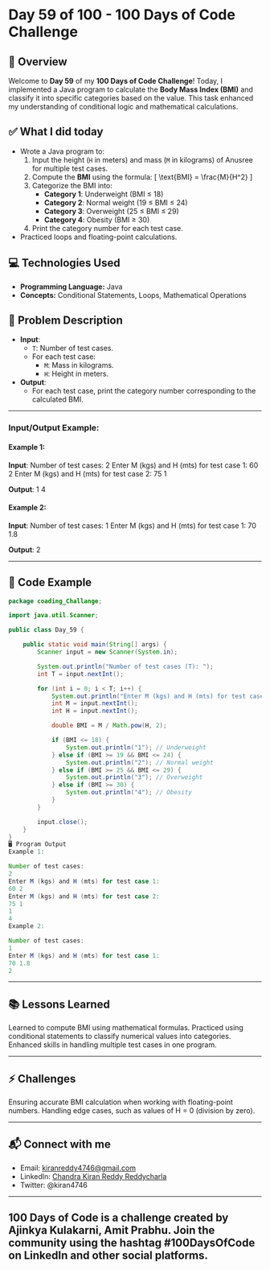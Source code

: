 # Day 59 of 100 - 100 Days of Code Challenge

## 📝 Overview
Welcome to **Day 59** of my **100 Days of Code Challenge**! Today, I implemented a Java program to calculate the **Body Mass Index (BMI)** and classify it into specific categories based on the value. This task enhanced my understanding of conditional logic and mathematical calculations.

## ✅ What I did today
- Wrote a Java program to:
  1. Input the height (`H` in meters) and mass (`M` in kilograms) of Anusree for multiple test cases.
  2. Compute the **BMI** using the formula:
     \[
     \text{BMI} = \frac{M}{H^2}
     \]
  3. Categorize the BMI into:
     - **Category 1**: Underweight (BMI ≤ 18)
     - **Category 2**: Normal weight (19 ≤ BMI ≤ 24)
     - **Category 3**: Overweight (25 ≤ BMI ≤ 29)
     - **Category 4**: Obesity (BMI ≥ 30)
  4. Print the category number for each test case.
- Practiced loops and floating-point calculations.

## 💻 Technologies Used
- **Programming Language:** Java
- **Concepts:** Conditional Statements, Loops, Mathematical Operations

## 📖 Problem Description
- **Input**:
  - `T`: Number of test cases.
  - For each test case:
    - `M`: Mass in kilograms.
    - `H`: Height in meters.
- **Output**:
  - For each test case, print the category number corresponding to the calculated BMI.

---

### Input/Output Example:

#### Example 1:
**Input**:
Number of test cases: 2 Enter M (kgs) and H (mts) for test case 1: 60 2 Enter M (kgs) and H (mts) for test case 2: 75 1


**Output**:
1 4



#### Example 2:
**Input**:
Number of test cases: 1 Enter M (kgs) and H (mts) for test case 1: 70 1.8



**Output**:
2



---

## 📝 Code Example

```java
package coading_Challange;

import java.util.Scanner;

public class Day_59 {

    public static void main(String[] args) {
        Scanner input = new Scanner(System.in);

        System.out.println("Number of test cases (T): ");
        int T = input.nextInt();

        for (int i = 0; i < T; i++) {
            System.out.println("Enter M (kgs) and H (mts) for test case " + (i + 1) + ": ");
            int M = input.nextInt();
            int H = input.nextInt();

            double BMI = M / Math.pow(H, 2);

            if (BMI <= 18) {
                System.out.println("1"); // Underweight
            } else if (BMI >= 19 && BMI <= 24) {
                System.out.println("2"); // Normal weight
            } else if (BMI >= 25 && BMI <= 29) {
                System.out.println("3"); // Overweight
            } else if (BMI >= 30) {
                System.out.println("4"); // Obesity
            }
        }

        input.close();
    }
}
🖥️ Program Output
Example 1:

Number of test cases: 
2
Enter M (kgs) and H (mts) for test case 1: 
60 2
Enter M (kgs) and H (mts) for test case 2: 
75 1
1
4
Example 2:

Number of test cases: 
1
Enter M (kgs) and H (mts) for test case 1: 
70 1.8
2
```
---
## 📚 Lessons Learned
Learned to compute BMI using mathematical formulas.
Practiced using conditional statements to classify numerical values into categories.
Enhanced skills in handling multiple test cases in one program.

---
## ⚡ Challenges
Ensuring accurate BMI calculation when working with floating-point numbers.
Handling edge cases, such as values of H = 0 (division by zero).

---
## 📬 Connect with me
- Email: kiranreddy4746@gmail.com
- LinkedIn: [Chandra Kiran Reddy Reddycharla](https://www.linkedin.com/in/chandra-kiran-reddy-reddycharla-a9a746230/)
- Twitter: @kiran4746

---
## 100 Days of Code is a challenge created by Ajinkya Kulakarni, Amit Prabhu. Join the community using the hashtag #100DaysOfCode on LinkedIn and other social platforms.

